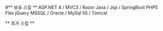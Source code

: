 #** 보유 스킬 **
ASP.NET 4 / MVC3 / Razor
Java / Jsp / SpringBoot
PHP5
Flex
jQuery
MSSQL / Oracle / MySql
IIS / Tomcat 

** 추가 스킬 **

